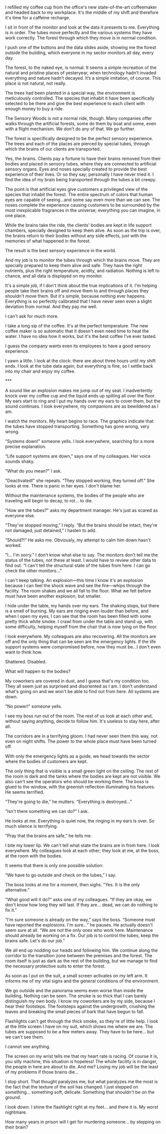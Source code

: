 I refilled my coffee cup from the office's new state-of-the-art coffeemaker and headed back to my workplace. It's the middle of my shift and therefore it's time for a caffeine recharge.

I sit in front of the monitor and look at the data it presents to me. Everything is in order. The tubes move perfectly and the various systems they have work correctly. The forest through which they move is in normal condition.

I push one of the buttons and the data slides aside, showing me the forest outside the building, which everyone in my sector monitors all day, every day.

The forest, to the naked eye, is normal. It seems a simple recreation of the natural and pristine places of yesteryear, when technology hadn’t invaded everything and nature hadn’t decayed. It’s a simple imitation, of course. This place is not natural, not really.

The trees had been planted in a special way, the environment is meticulously controlled. The species that inhabit it have been specifically selected to be there and give the best experience to each client with enough money to buy a ride.

The Sensory Woods is not a normal ride, though. Many companies offer walks through the artificial forests, some do them by boat and some, even with a flight mechanism. We don’t do any of that. We go further.

The forest is specifically designed to be the perfect sensory experience. The trees and each of the places are pierced by special tubes, through which the brains of our clients are transported.

Yes, the brains. Clients pay a fortune to have their brains removed from their bodies and placed in sensory tubes, where they are connected to artificial sensory organs. Eyes and noses specially created to provide the best experience of their lives. Or so they say; personally I have never tried it. I find the idea of my brain being transported through the tubes a bit creepy.

The point is that artificial eyes give customers a privileged view of the species that inhabit the forest. The entire spectrum of colors that human eyes are capable of seeing…and some say even more than we can see. The noses complete the experience causing customers to be surrounded by the most inexplicable fragrances in the universe; everything you can imagine, in one place.

While the brains take the ride, the clients' bodies are kept in life support chambers, specially designed to keep them alive. As soon as the trip is over, the brains return to their bodies without any side effects, just with the memories of what happened in the forest.

The result is the best sensory experience in the world.

And my job is to monitor the tubes through which the brains move. They are specially prepared to keep them alive and safe. They have the right nutrients, plus the right temperature, acidity, and radiation. Nothing is left to chance, and all data is displayed on my monitor.

It's a simple job, if I don't think about the true implications of it. I'm helping people take their brains off and move them to and through places they shouldn't move them. But it's simple, because nothing ever happens. Everything is so perfectly calibrated that I have never seen even a slight deviation from normal. And they pay me well.

I can't ask for much more.

I take a long sip of the coffee. It's at the perfect temperature. The new coffee maker is so automatic that it doesn't even need time to heat the water. I have no idea how it works, but it's the best coffee I've ever tasted.

I guess the company wants even its employees to have a good sensory experience.

I yawn a little. I look at the clock: there are about three hours until my shift ends. I look at the tube data again, but everything is fine, so I settle back into my chair and enjoy my coffee.

\*\*\*

A sound like an explosion makes me jump out of my seat. I inadvertently knock over my coffee cup and the liquid ends up spilling all over the floor. My ears start to ring and I put my hands over my ears to cover them, but the sound continues. I look everywhere, my companions are as bewildered as I am.

I watch the monitors. My heart begins to race. The graphics indicate that the tubes have stopped transporting. Something has gone wrong, very wrong.

“Systems down!” someone yells. I look everywhere, searching for a more precise explanation.

“Life support systems are down,” says one of my colleagues. Her voice sounds shaky.

"What do you mean?" I ask.

"Deactivated!" she repeats. “They stopped working, they turned off.” She looks at me. There is panic in her eyes. I don't blame her.

Without the maintenance systems, the bodies of the people who are traveling will begin to decay, to rot… to die.

"How are the tubes?" asks my department manager. He's just as scared as everyone else.

“They've stopped moving,” I reply. “But the brains should be intact, they're not damaged, just detained,” I hasten to add.

“Should?!” He asks me. Obviously, my attempt to calm him down hasn't worked.

"I... I'm sorry." I don’t know what else to say. The monitors don't tell me the status of the tubes, not these at least. I would have to review other data to find out. “I can't tell the structural state of the tubes from here. I can go check the other monitors…”

I can't keep talking. An explosion—this time I know it's an explosion because I can feel the shock wave and see the fire—whips through the facility. The room shakes and we all fall to the floor. What we felt before must have been another explosion, but smaller.

I hide under the table, my hands over my ears. The shaking stops, but there is a smell of burning. My ears are ringing even louder than before, and when I open my eyes, I can see that the room has been filled with some pretty thick white smoke. I crawl from under the table and stand up, with some difficulty, helping myself from the chair that is now lying on the floor.

I look everywhere. My colleagues are also recovering. All the monitors are off and the only thing that can be seen are the emergency lights. If the life support systems were compromised before, now they must be…I don't even want to think how.

Shattered. Disabled.

What will happen to the bodies?

My coworkers are covered in dust, and I guess that's my condition too. They all seem just as surprised and disoriented as I am. I don't understand what's going on and we won't be able to find out from here. All systems are down.

"No power!" someone yells.

I see my boss run out of the room. The rest of us look at each other and, without saying anything, decide to follow him. It's useless to stay here, after all.

The corridors are in a terrifying gloom. I had never seen them this way, not even on night shifts. The power to the whole place must have been turned off.

With only the emergency lights as a guide, we head towards the sector where the bodies of customers are kept.

The only thing that is visible is a small green light on the ceiling. The rest of the room is dark and the tanks where the bodies are kept are not visible. We also can't see the operators who should be working there. The boss is glued to the window, with the greenish reflection illuminating his features. He seems terrified.

“They're going to die,” he mutters. “Everything is destroyed…”

"Isn't there something we can do?" I ask.

He looks at me. Everything is quiet now, the ringing in my ears is over. So much silence is terrifying.

“Pray that the brains are safe,” he tells me.

I bite my lower lip. We can't tell what state the brains are in from here. I look everywhere. My colleagues look at each other; they look at me, at the boss, at the room with the bodies.

It seems that there is only one possible solution:

“We have to go outside and check on the tubes,” I say.

The boss looks at me for a moment, then sighs. "Yes. It is the only alternative.”

"What good will it do?" asks one of my colleagues. “If they are okay, we don't know how long they will last. If they are… dead, we can do nothing to fix it.”

“I'm sure someone is already on the way,” says the boss. “Someone must have reported the explosions. I'm sure…” he pauses. He actually doesn't seem sure at all. “We are *not* the only ones who work here. Maintenance should already be working on a fix. Our job is to control the tubes, keep the brains safe. Let's do our job."

We all end up nodding our heads and following him. We continue along the corridor to the transition zone between the premises and the forest. The room itself is just as dark as the rest of the building, but we manage to find the necessary protective suits to enter the forest.

As soon as I put on the suit, a small screen activates on my left arm. It informs me of my vital signs and the general conditions of the environment.

We go outside and the panorama seems even worse than inside the building. Nothing can be seen. The smoke is so thick that I can barely distinguish my own body. I know my coworkers are by my side, because I hear their footsteps. The footsteps against the undergrowth, crushing the leaves and breaking the small pieces of bark that have begun to fall.

Flashlights can't get through the thick smoke, so they're of little help. I look at the little screen I have on my suit, which shows me where we are. The tubes are supposed to be a few meters away. They have to be here… but we can't see them.

I cannot see anything.

The screen on my wrist tells me that my heart rate is racing. Of course it is, you silly machine, this situation is hopeless! The whole facility is in danger, the people in here are about to die. And me? Losing my job will be the least of my problems if those brains die...

I stop short. That thought paralyzes me, but what paralyzes me the most is the fact that the texture of the soil has changed. I just stepped on something… something soft, delicate. Something that shouldn't be on the ground.

I look down. I shine the flashlight right at my feet… and there it is. My worst nightmare.

How many years in prison will I get for murdering someone... by stepping on their brain?